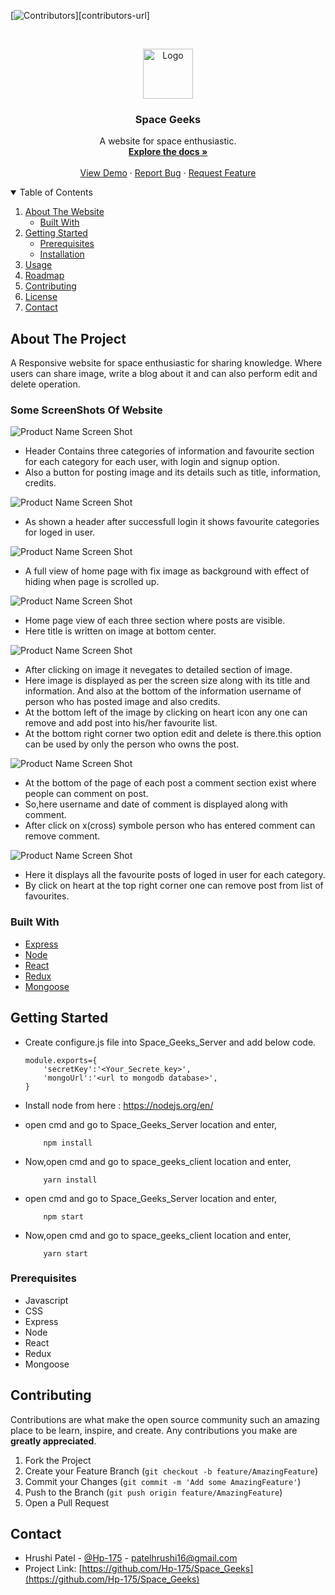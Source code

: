 <!--
*** Thanks for checking out the Best-README-Template. If you have a suggestion
*** that would make this better, please fork the repo and create a pull request
*** or simply open an issue with the tag "enhancement".
*** Thanks again! Now go create something AMAZING! :D
-->



<!-- PROJECT SHIELDS -->
<!--
*** I'm using markdown "reference style" links for readability.
*** Reference links are enclosed in brackets [ ] instead of parentheses ( ).
*** See the bottom of this document for the declaration of the reference variables
*** for contributors-url, forks-url, etc. This is an optional, concise syntax you may use.
*** https://www.markdownguide.org/basic-syntax/#reference-style-links
-->
[![Contributors][contributors-shield]][contributors-url]



<!-- PROJECT LOGO -->
<br />
<p align="center">
  <a href="https://github.com/Hp-175/Space_Geeks">
    <img src="images/logo.png" alt="Logo" width="80" height="80">
  </a>

  <h3 align="center">Space Geeks</h3>

  <p align="center">
    A website for space enthusiastic.
    <br />
    <a href="https://github.com/Hp-175/Space_Geeks"><strong>Explore the docs »</strong></a>
    <br />
    <br />
    <a href="https://github.com/Hp-175/Space_Geeks">View Demo</a>
    ·
    <a href="https://github.com/Hp-175/Space_Geeks/issues">Report Bug</a>
    ·
    <a href="https://github.com/Hp-175/Space_Geeks/issues">Request Feature</a>
  </p>
</p>



<!-- TABLE OF CONTENTS -->
<details open="open">
  <summary>Table of Contents</summary>
  <ol>
    <li>
      <a href="#about-the-project">About The Website</a>
      <ul>
        <li><a href="#built-with">Built With</a></li>
      </ul>
    </li>
    <li>
      <a href="#getting-started">Getting Started</a>
      <ul>
        <li><a href="#prerequisites">Prerequisites</a></li>
        <li><a href="#installation">Installation</a></li>
      </ul>
    </li>
    <li><a href="#usage">Usage</a></li>
    <li><a href="#roadmap">Roadmap</a></li>
    <li><a href="#contributing">Contributing</a></li>
    <li><a href="#license">License</a></li>
    <li><a href="#contact">Contact</a></li>
  </ol>
</details>



<!-- ABOUT THE PROJECT -->
## About The Project

A Responsive website for space enthusiastic for sharing knowledge. Where users can share image, write a blog about it and can also perform edit and delete operation.

### Some ScreenShots Of Website

![Product Name Screen Shot][Header-Logout]
 * Header Contains three categories of information and favourite section for each category for each user, with login and signup option.
 * Also a button for posting image and its details such as title, information, credits.

![Product Name Screen Shot][Header-Login]
 * As shown a header after successfull login it shows favourite categories for loged in user. 

![Product Name Screen Shot][homepage]
 * A full view of home page with fix image as background with effect of hiding when page is scrolled up.

![Product Name Screen Shot][posts]
 * Home page view of each three section where posts are visible.
 * Here title is written on image at bottom center.

![Product Name Screen Shot][details]
 * After clicking on image it nevegates to detailed section of image.
 * Here image is displayed as per the screen size along with its title and information. And also at the bottom of the information username of person who has posted image and also credits.
 * At the bottom left of the image by clicking on heart icon any one can remove and add post into his/her favourite list.
 * At the bottom right corner two option edit and delete is there.this option can be used by only the person who owns the post.

![Product Name Screen Shot][comments]
 * At the bottom of the page of each post a comment section exist where people can comment on post.
 * So,here username and date of comment is displayed along with comment.
 * After click on x(cross) symbole person who has entered comment can remove comment.

![Product Name Screen Shot][favourites]
 * Here it displays all the favourite posts of loged in user for each category.
 * By click on heart at the top right corner one can remove post from list of favourites.

### Built With

* [Express](https://expressjs.com/)
* [Node](https://nodejs.org/en/)
* [React](https://reactjs.org/)
* [Redux](https://redux.js.org/)
* [Mongoose](https://mongoosejs.com/)


<!-- GETTING STARTED -->
## Getting Started

* Create configure.js file into Space_Geeks_Server and add below code.
    ```
    module.exports={
        'secretKey':'<Your_Secrete_key>',
        'mongoUrl':'<url to mongodb database>',
    }

    ```
* Install node from here : https://nodejs.org/en/

* open cmd and go to Space_Geeks_Server location and enter,
    ```
        npm install
    ```
* Now,open cmd and go to space_geeks_client location and enter,
    ```
        yarn install
    ```
* open cmd and go to Space_Geeks_Server location and enter,
    ```
        npm start
    ```
* Now,open cmd and go to space_geeks_client location and enter,
    ```
        yarn start
    ```

### Prerequisites

* Javascript
* CSS
* Express
* Node
* React
* Redux
* Mongoose


## Contributing

Contributions are what make the open source community such an amazing place to be learn, inspire, and create. Any contributions you make are **greatly appreciated**.

1. Fork the Project
2. Create your Feature Branch (`git checkout -b feature/AmazingFeature`)
3. Commit your Changes (`git commit -m 'Add some AmazingFeature'`)
4. Push to the Branch (`git push origin feature/AmazingFeature`)
5. Open a Pull Request

## Contact

* Hrushi Patel - [@Hp-175](https://github.com/Hp-175) -  patelhrushi16@gmail.com
* Project Link: [https://github.com/Hp-175/Space_Geeks](https://github.com/Hp-175/Space_Geeks)

[contributors-shield]: https://github.com/Hp-175/Space_Geeks
[Header-Logout]: images/headerLogedout.png
[Header-Login]: images/headerLogedin.jpg
[posts]: images/homepage.jpg
[homepage]: images/HomePage.png
[details]: images/details.jpg
[comments]: images/commentbox.jpg
[favourites]: images/favourites.jpg